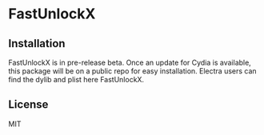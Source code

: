 # FastUnlockX

## Installation

FastUnlockX is in pre-release beta. Once an update for Cydia is available, this package will be on a public repo for easy installation. Electra users can find the dylib and plist here FastUnlockX.

## License

MIT
